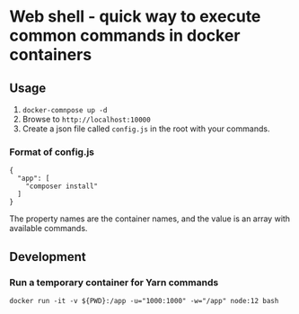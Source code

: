 # Web shell - quick way to execute common commands in docker containers

## Usage
1. `docker-comnpose up -d`
2. Browse to `http://localhost:10000`
3. Create a json file called `config.js` in the root with your commands.

### Format of config.js
```
{
  "app": [
    "composer install"
  ]
}
```

The property names are the container names, and the value is an array with available commands.

## Development
### Run a temporary container for Yarn commands

`docker run -it -v ${PWD}:/app -u="1000:1000" -w="/app" node:12 bash`
